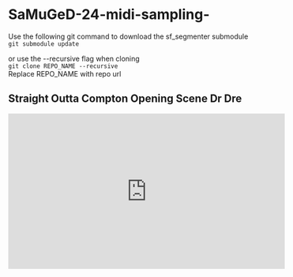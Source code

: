 # SaMuGeD-24-midi-sampling-

Use the following git command to download the sf_segmenter submodule \
`
git submodule update
`

or use the --recursive flag when cloning \
`git clone REPO_NAME --recursive` \
Replace REPO_NAME with repo url

## Straight Outta Compton Opening Scene Dr Dre

<iframe width="560" height="315" src="https://www.youtube.com/embed/eiknHyeNCpY" title="YouTube video player" frameborder="0" allow="accelerometer; autoplay; clipboard-write; encrypted-media; gyroscope; picture-in-picture" allowfullscreen></iframe>
